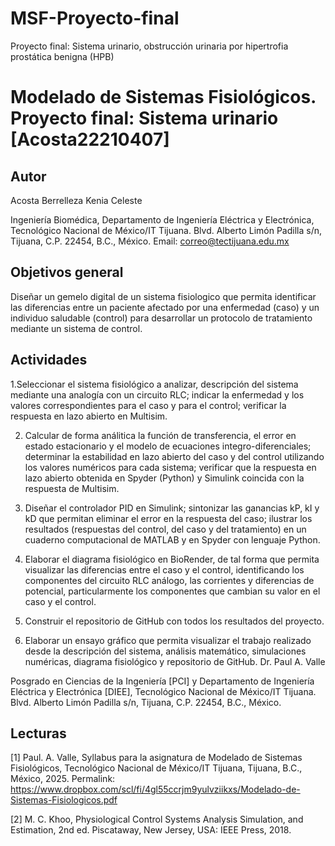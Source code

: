 # MSF-Proyecto-final
Proyecto final: Sistema urinario, obstrucción urinaria por hipertrofia prostática benigna (HPB)
# Modelado de Sistemas Fisiológicos. Proyecto final: Sistema urinario [Acosta22210407]
## Autor

Acosta Berrelleza Kenia Celeste

Ingeniería Biomédica, Departamento de Ingeniería Eléctrica y Electrónica, Tecnológico Nacional de México/IT Tijuana. Blvd. Alberto Limón Padilla s/n, Tijuana, C.P. 22454, B.C., México. Email: correo@tectijuana.edu.mx

## Objetivos general
Diseñar un gemelo digital de un sistema fisiologico que permita identificar las diferencias entre
un paciente afectado por una enfermedad (caso) y un individuo saludable (control) para desarrollar un
protocolo de tratamiento mediante un sistema de control.
## Actividades
1.Seleccionar el sistema fisiológico a analizar, descripción del sistema mediante una analogía con un circuito RLC; indicar la enfermedad y los valores correspondientes para el caso y para el control; verificar la respuesta en lazo abierto en Multisim.

2. Calcular de forma análitica la función de transferencia, el error en estado estacionario y el modelo de ecuaciones integro-diferenciales; determinar la estabilidad en lazo abierto del caso y del control utilizando los valores numéricos para cada sistema; verificar que la respuesta en lazo abierto obtenida en Spyder (Python) y Simulink coincida con la respuesta de Multisim.

3. Diseñar el controlador PID en Simulink; sintonizar las ganancias kP, kI y kD que permitan eliminar el error en la respuesta del caso; ilustrar los resultados (respuestas del control, del caso y del tratamiento) en un cuaderno computacional de MATLAB y en Spyder con lenguaje Python.

4. Elaborar el diagrama fisiológico en BioRender, de tal forma que permita visualizar las diferencias entre el caso y el control, identificando los componentes del circuito RLC análogo, las corrientes y diferencias de potencial, particularmente los componentes que cambian su valor en el caso y el control.

5. Construir el repositorio de GitHub con todos los resultados del proyecto.
 
6. Elaborar un ensayo gráfico que permita visualizar el trabajo realizado desde la descripción del sistema, análisis matemático, simulaciones numéricas, diagrama fisiológico y repositorio de GitHub.
Dr. Paul A. Valle

Posgrado en Ciencias de la Ingeniería [PCI] y Departamento de Ingeniería Eléctrica y Electrónica [DIEE], Tecnológico Nacional de México/IT Tijuana. Blvd. Alberto Limón Padilla s/n, Tijuana, C.P. 22454, B.C., México. 
## Lecturas
[1] Paul. A. Valle, Syllabus para la asignatura de Modelado de Sistemas Fisiológicos, Tecnológico Nacional de México/IT Tijuana, Tijuana, B.C., México, 2025. Permalink: https://www.dropbox.com/scl/fi/4gl55ccrjm9yulvziikxs/Modelado-de-Sistemas-Fisiologicos.pdf

[2] M. C. Khoo, Physiological Control Systems Analysis Simulation, and Estimation, 2nd ed. Piscataway, New Jersey, USA: IEEE Press, 2018.
